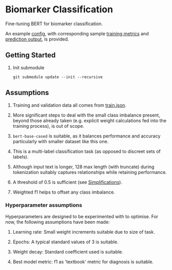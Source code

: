 # Biomarker Classification

Fine-tuning BERT for biomarker classification.

An example [config](config.json), with corresponding sample [training metrics](metrics.txt) and [prediction output](predict.txt), is provided.

## Getting Started

1. Init submodule

    ```
    git submodule update --init --recursive
    ```

## Assumptions

1. Training and validation data all comes from [train.json](https://github.com/londonaicentre/nlptakehome/blob/9411e7752e0bfddb827d703ad782d4d89f50782e/data/train.json).

2. More significant steps to deal with the small class imbalance present, beyond those already taken (e.g. explicit weight calculations fed into the training process), is out of scope.

3. `bert-base-cased` is suitable, as it balances performance and accuracy particularly with smaller dataset like this one.

4. This is a multi-label classification task (as opposed to discreet sets of labels).

5. Although input text is longer, 128 max length (with truncate) during tokenization suitably captures relationships while retaining performance.

6. A threshold of 0.5 is sufficient (see [Simplifications](../../README.md#Simplifications)).

7. Weighted f1 helps to offset any class imbalance.

### Hyperparameter assumptions

Hyperparameters are designed to be experimented with to optimise. 
For now, the following assumptions have been made:

1. Learning rate: Small weight increments suitable due to size of task.

2. Epochs: A typical standard values of 3 is suitable.

3. Weight decay: Standard coefficient used is suitable.

4. Best model metric: f1 as 'textbook' metric for diagnosis is suitable.
